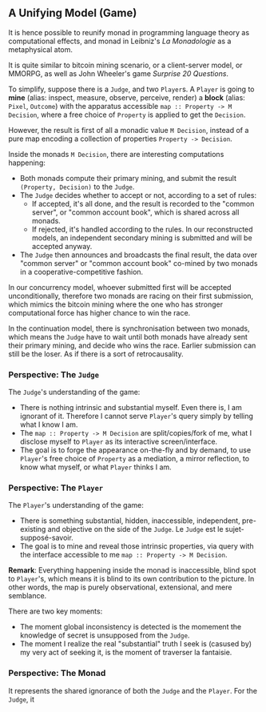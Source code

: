## A Unifying Model (Game)

It is hence possible to reunify monad in programming language theory as computational effects, and monad in Leibniz's *La Monadologie* as a metaphysical atom.

It is quite similar to bitcoin mining scenario, or a client-server model, or MMORPG, as well as John Wheeler's game *Surprise 20 Questions*.  

To simplify, suppose there is a `Judge`, and two `Player`s. A `Player` is going to **mine** (alias: inspect, measure, observe, perceive, render) a **block** (alias: `Pixel`, `Outcome`) with the apparatus accessible `map :: Property -> M Decision`, where a free choice of `Property` is applied to get the `Decision`.

However, the result is first of all a monadic value `M Decision`, instead of a pure map encoding a collection of properties `Property -> Decision`.

Inside the monads `M Decision`, there are interesting computations happening:
- Both monads compute their primary mining, and submit the result `(Property, Decision)` to the `Judge`.
- The `Judge` decides whether to accept or not, according to a set of rules:
    - If accepted, it's all done, and the result is recorded to the "common server", or "common account book", which is shared across all monads.
    - If rejected, it's handled according to the rules. In our reconstructed models, an independent secondary mining is submitted and will be accepted anyway.
- The `Judge` then announces and broadcasts the final result, the data over "common server" or "common account book" co-mined by two monads in a cooperative-competitive fashion.

In our concurrency model, whoever submitted first will be accepted unconditionally, therefore two monads are racing on their first submission, which mimics the bitcoin mining where the one who has stronger computational force has higher chance to win the race.

In the continuation model, there is synchronisation between two monads, which means the `Judge` have to wait until both monads have already sent their primary mining, and decide who wins the race. Earlier submission can still be the loser. As if there is a sort of retrocausality.

### Perspective: The `Judge`

The `Judge`'s understanding of the game:
- There is nothing intrinsic and substantial myself. Even there is, I am ignorant of it. Therefore I cannot serve `Player`'s query simply by telling what I know I am.
- The `map :: Property -> M Decision` are split/copies/fork of me, what I disclose myself to `Player` as its interactive screen/interface.
- The goal is to forge the appearance on-the-fly and by demand, to use `Player`'s free choice of `Property` as a mediation, a mirror reflection, to know what myself, or what `Player` thinks I am.

### Perspective: The `Player`

The `Player`'s understanding of the game:
- There is something substantial, hidden, inaccessible, independent, pre-existing and objective on the side of the `Judge`. Le `Judge` est le sujet-supposé-savoir.
- The goal is to mine and reveal those intrinsic properties, via query with the interface accessible to me `map :: Property -> M Decision`.

**Remark**: Everything happening inside the monad is inaccessible, blind spot to `Player`'s, which means it is blind to its own contribution to the picture. In other words, the map is purely observational, extensional, and mere semblance.

There are two key moments:
- The moment global inconsistency is detected is the momement the knowledge of secret is unsupposed from the `Judge`.
- The moment I realize the real "substantial" truth I seek is (casused by) my very act of seeking it, is the moment of traverser la fantaisie.

### Perspective: The Monad

It represents the shared ignorance of both the `Judge` and the `Player`. For the `Judge`, it 

